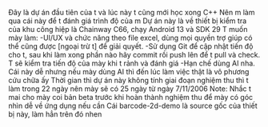 Đây là dự án đầu tiên của t và lúc này t cũng mới học xong C++
Nên m làm qua cái này để t đánh giá trình độ của m
Dự án này là về thiết bị kiểm tra của khu công hiệp là Chainway C66, chạy Android 13 và SDK 29
T muốn mày làm:
-UI/UX và chức năng theo file excel, dùng mọi quyền trợ giúp có thể cũng được [ngoại trừ t] để giải quyết.
-Sử dụng Git để cập nhật tiến độ cho t, sau khi làm xong phần nào hãy commit rồi push lên để t pull và check. T sẽ kiểm tra tiến độ của mày khi t rảnh và đánh giá
-Hạn chế dùng AI nha. Cái này dễ nhưng nếu mày dùng AI thì đến lúc làm việc thật là vô phương cứu chữa ấy
Thời gian thì dự án này không tính giai đoạn nghiệm thu thì t làm trong 22 ngày nên mày sẽ có 25 ngày từ ngày 7/11/2006
Note: Nhắc t mai cho mày coi bản beta trước khi hoàn thành nghiệm thu để mày có góc nhìn dễ về ứng dụng nếu cần
Cái barcode-2d-demo là source gốc của thiết bị này, làm hẳn trên đó nhen 
